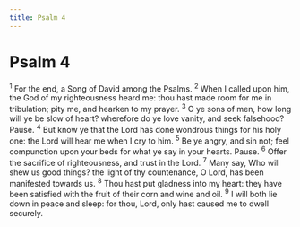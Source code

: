 ```yaml
---
title: Psalm 4
---
```

# Psalm 4

<sup>1</sup> For the end, a Song of David among the Psalms. <sup>2</sup> When I called upon him, the God of my righteousness heard me: thou hast made room for me in tribulation; pity me, and hearken to my prayer. <sup>3</sup> O ye sons of men, how long will ye be slow of heart? wherefore do ye love vanity, and seek falsehood? Pause. <sup>4</sup> But know ye that the Lord has done wondrous things for his holy one: the Lord will hear me when I cry to him. <sup>5</sup> Be ye angry, and sin not; feel compunction upon your beds for what ye say in your hearts. Pause. <sup>6</sup> Offer the sacrifice of righteousness, and trust in the Lord. <sup>7</sup> Many say, Who will shew us good things? the light of thy countenance, O Lord, has been manifested towards us. <sup>8</sup> Thou hast put gladness into my heart: they have been satisfied with the fruit of their corn and wine and oil. <sup>9</sup> I will both lie down in peace and sleep: for thou, Lord, only hast caused me to dwell securely. 